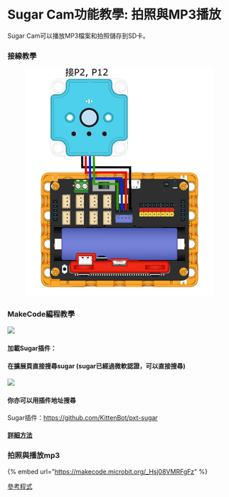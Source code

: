 # Sugar Cam功能教學: 拍照與MP3播放

Sugar Cam可以播放MP3檔案和拍照儲存到SD卡。

### 接線教學

<figure><img src="../../../../.gitbook/assets/cam_edu_wire.png" alt="" width="563"><figcaption></figcaption></figure>

### MakeCode編程教學

![](https://kittenbothk.readthedocs.io/en/latest/\_images/mcbanner15.png)

#### 加載Sugar插件：

#### 在擴展頁直接搜尋sugar (sugar已經過微軟認證，可以直接搜尋)

![](https://kittenbothk.readthedocs.io/en/latest/\_images/sugar\_search.gif)

#### 你亦可以用插件地址搜尋

Sugar插件：https://github.com/KittenBot/pxt-sugar

#### [詳細方法](../../../../programmingplatforms/makecode/kittenbotandmakecode.md)

### 拍照與播放mp3

{% embed url="https://makecode.microbit.org/_Hsj08VMRFgFz" %}

[參考程式](https://makecode.microbit.org/\_THicH4AroPJc)
